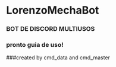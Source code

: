 # LorenzoMechaBot

### BOT DE DISCORD MULTIUSOS

### pronto guia de uso!

###created by cmd_data and cmd_master
